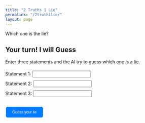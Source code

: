 ```yaml
---
title: "2 Truths 1 Lie"
permalink: "/2truth1lie/"
layout: page
---
```


<style>
  .statement-button {
    background-color: #007bff;
    border: none;
    color: white;
    padding: 10px 20px;
    text-align: center;
    text-decoration: none;
    display: inline-block;
    font-size: 12px;
    margin: 4px 2px;
    cursor: pointer;
    border-radius: 5px;
  }

  .correct-answer {
    background-color: #28a745;
  }

  .incorrect-answer {
    background-color: #dc3545;
  }

    @keyframes spin {
    0% { transform: rotate(0deg); }
    100% { transform: rotate(360deg); }
  }

  #loading {
    display: none;
    border: 4px solid rgba(0, 0, 0, 0.1);
    width: 36px;
    height: 36px;
    border-radius: 50%;
    border-left: 4px solid #000;
    animation: spin 1s linear infinite;
    margin: 10px auto;
  }
</style>


Which one is the lie?

<script type="text/javascript">
  // Define your truths and lies here
  var truths = [
    "My favourite KDrama is Business Proposal",
    "I learned how to juggle accidentally",
    "I almost fell off a roller coaster",
    "I once tuned my piano with chopsticks",
    "I have a family of amongus plushies",
    "I've never eaten pasta while visiting Italy",
    "I've experienced sleep paralysis",
    "I had a positive experience with chef's plate",
    "I've held a snake in my hands",
    "I can circular breathe",
    "My favourite video game is It Takes Two",
    "I've never dyed my hair, got a tattoo or a piercing"
  ];
  var lies = [
    "I let my plant die despite being fake",
    "I've solved a puzzle consisting of only white pieces",
    "My bike was stolen on christmas eve",
    "I've grown an 80 kg pumpkin in my backyard",
    "I rode llama when I was 6",
    "I'm a clarinet player in my band",
    "My favourite movie is The Godfather",
    "I used to have long hair",
    "I've been saved a lifeguard before"
  ];

  function startGame() {
  var chosenStatements = [];

  // Clear the previous state
  document.getElementById("result").innerHTML = "";
  document.getElementById("guess-button").style.display = "inline-block"; // Make the guess button visible again
  document.getElementById("loading").style.display = "none"; // Hide the loading indicator
    
    var chosenStatements = [];

    // Select 2 random truths
    while (chosenStatements.length < 2) {
      var randomTruth = truths[Math.floor(Math.random() * truths.length)];
      if (!chosenStatements.some(s => s.statement === randomTruth)) {
        chosenStatements.push({ statement: randomTruth, isLie: false });
      }
    }

    // Select 1 random lie
    chosenStatements.push({ statement: lies[Math.floor(Math.random() * lies.length)], isLie: true });

    // Shuffle the statements
    chosenStatements.sort(() => Math.random() - 0.5);

    var html = chosenStatements.map((s, index) => `<button class="statement-button" onclick="checkAnswer(${index})">${s.statement}</button>`).join('<br>');
    document.getElementById("statements").innerHTML = html;

    window.chosenStatements = chosenStatements;

  }

function checkAnswer(index) {
  var buttons = document.querySelectorAll(".statement-button");
  var chosenStatement = window.chosenStatements[index];

  for (var i = 0; i < buttons.length; i++) {
    buttons[i].disabled = true;
    buttons[i].classList.add(window.chosenStatements[i].isLie ? "incorrect-answer" : "correct-answer");
  }

  if (chosenStatement.isLie) {
    document.getElementById("result").innerHTML = "Correct! That was the lie.";
  } else {
    document.getElementById("result").innerHTML = "Incorrect. That was not the lie.";
  }

  document.getElementById("restart-button").style.display = "inline-block"; // Show the restart button
}



  window.onload = startGame;
</script>

<div id="statements"></div>
<button class="statement-button" id="restart-button" onclick="startGame()" style="display:none;">Restart Game</button>


## Your turn! I will Guess

Enter three statements and the AI try to guess which one is a lie.

<div class="input-form">
    <label for="statement1">Statement 1:</label>
    <input type="text" id="statement1" required><br>
    <label for="statement2">Statement 2:</label>
    <input type="text" id="statement2" required><br>
    <label for="statement3">Statement 3:</label>
    <input type="text" id="statement3" required><br><br>
    <button class="statement-button" id="guess-button" onclick="guessLie()" style="display:inline-block;">Guess your lie</button>
</div>
<div id="loading"></div>

<p id="result"></p>

<style>
    .input-form {
        margin: 20px 0;
    }
    label, input, button {
        margin-bottom: 10px;
    }
    
    #loading {
        display: none;
        font-size: 16px;
        margin-top: 10px;
    }
</style>

<script>
  async function guessLie() {
    document.getElementById("guess-button").style.display = "none";
    const statement1 = document.getElementById("statement1").value;
    const statement2 = document.getElementById("statement2").value;
    const statement3 = document.getElementById("statement3").value;

    const queryParams = new URLSearchParams({
      statement1: statement1,
      statement2: statement2,
      statement3: statement3,
    });

    // Show the loading indicator while fetching the response
    var loadingIndicator = document.getElementById("loading");
    loadingIndicator.style.display = "block";

    try {
      const response = await fetch(`https://guess-lie.vercel.app/api/guess-lie?${queryParams}`, {
        method: "GET",
        headers: {
          "Content-Type": "application/json",
        },
      });

      // Hide the loading indicator after fetching the response
      loadingIndicator.style.display = "none";

      const result = await response.json();
      document.getElementById("result").innerHTML = result.lieGuess;
      document.getElementById("guess-button").style.display = "inline-block"; // Show the guess button again
    } catch (error) {
      console.error("There was an error:", error);
      document.getElementById("result").innerHTML =
        "Sorry, something went wrong. Please try again later.";
      loadingIndicator.style.display = "none"; // Hide the loading indicator if an error occurs
    }
  }
</script>
